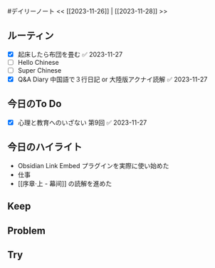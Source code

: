#デイリーノート
<< [[2023-11-26]] | [[2023-11-28]] >>
## ルーティン
- [x] 起床したら布団を畳む ✅ 2023-11-27
- [ ] Hello Chinese
- [ ] Super Chinese
- [x] Q&A Diary 中国語で３行日記 or 大陸版アクナイ読解 ✅ 2023-11-27
## 今日のTo Do
- [x] 心理と教育へのいざない 第9回 ✅ 2023-11-27
## 今日のハイライト
- Obsidian Link Embed プラグインを実際に使い始めた
- 仕事
- [[序章·上 - 幕间]] の読解を進めた
## Keep
## Problem
## Try

